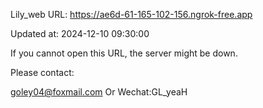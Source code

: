 Lily_web URL: https://ae6d-61-165-102-156.ngrok-free.app

Updated at: 2024-12-10 09:30:00

If you cannot open this URL, the server might be down.

Please contact: 

goley04@foxmail.com Or Wechat:GL_yeaH